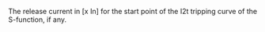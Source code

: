 The release current in [x In] for the start point of the I2t tripping curve of the S-function, if any.
